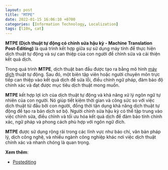 ```yaml
---
layout: post
title: "MTPE"
date: 2022-01-15 16:06:10 +0700
categories: [Information Technology, Localization]
tags: [l10n, cat]
---
```


**MTPE (Dịch thuật tự động có chỉnh sửa hậu kỳ - Machine Translation Post-Editing)** là quá trình kết hợp giữa sự sử dụng máy tính để thực hiện dịch thuật tự động và sự can thiệp của con người để chỉnh sửa và cải thiện kết quả dịch.

Trong quá trình **MTPE**, dịch thuật ban đầu được tạo ra bằng mô hình [máy dịch](https://vegetaz.github.io/posts/MT/) thuật tự động. Sau đó, một biên tập viên hoặc người chuyên môn trực tiếp can thiệp vào kết quả dịch để sửa lỗi, điều chỉnh ngữ pháp, đảm bảo độ chính xác và đạt được mục tiêu dịch thuật mong muốn.

**MTPE** kết hợp lợi ích của dịch thuật tự động và khả năng xử lý ngôn ngữ tự nhiên của con người. Nó giúp tiết kiệm thời gian và công sức so với việc dịch thuật từ đầu bởi con người, đồng thời tận dụng khả năng dịch thuật tự động để tạo ra bản dịch sơ bộ. Người chỉnh sửa hậu kỳ có thể tập trung vào việc chỉnh sửa, điều chỉnh và tối ưu hóa kết quả dịch để đảm bảo tính chính xác, ngữ pháp và phong cách phù hợp với ngôn ngữ đích.

**MTPE** được sử dụng rộng rãi trong các lĩnh vực như báo chí, văn bản pháp lý, dịch công nghệ, và nhiều ngành công nghiệp khác nơi việc dịch thuật chính xác và nhanh chóng là quan trọng.

**Xem thêm**:
- [Postediting](https://en.wikipedia.org/wiki/Postediting)
